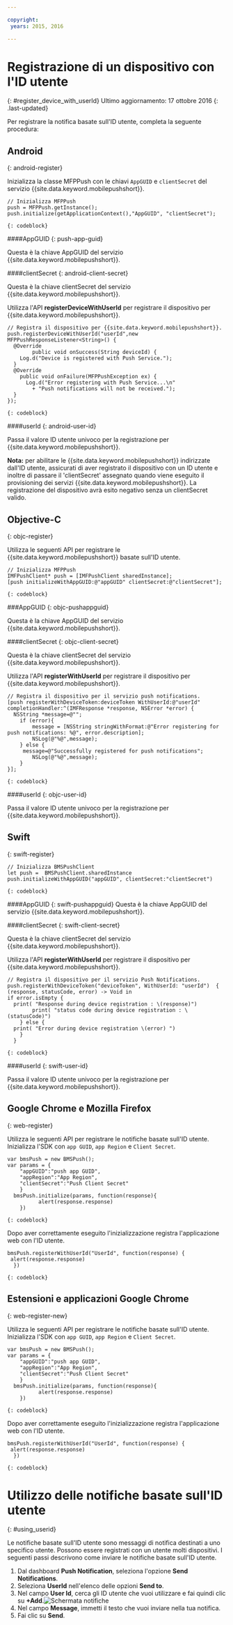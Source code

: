 ```yaml
---

copyright:
 years: 2015, 2016

---
```



# Registrazione di un dispositivo con l'ID utente
{: #register_device_with_userId}
Ultimo aggiornamento: 17 ottobre 2016
{: .last-updated}

Per registrare la notifica basate sull'ID utente, completa la seguente procedura:

## Android
{: android-register}

Inizializza la classe MFPPush con le chiavi `AppGUID` e `clientSecret` del servizio {{site.data.keyword.mobilepushshort}}.
```
// Inizializza MFPPush
push = MFPPush.getInstance();
push.initialize(getApplicationContext(),"AppGUID", "clientSecret");
```
	{: codeblock}

####AppGUID
{: push-app-guid}

Questa è la chiave AppGUID del servizio {{site.data.keyword.mobilepushshort}}.

####clientSecret
{: android-client-secret}

Questa è la chiave clientSecret del servizio {{site.data.keyword.mobilepushshort}}.

Utilizza l'API **registerDeviceWithUserId** per registrare il dispositivo per {{site.data.keyword.mobilepushshort}}.
```
// Registra il dispositivo per {{site.data.keyword.mobilepushshort}}.
push.registerDeviceWithUserId("userId",new MFPPushResponseListener<String>() {
  @Override
	    public void onSuccess(String deviceId) {
    Log.d("Device is registered with Push Service.");
  }
  @Override
    public void onFailure(MFPPushException ex) {
      Log.d("Error registering with Push Service...\n"
        + "Push notifications will not be received.");
  }
});
```
	{: codeblock}

####userId
{: android-user-id}

Passa il valore ID utente univoco per la registrazione per {{site.data.keyword.mobilepushshort}}.

**Nota:** per abilitare le {{site.data.keyword.mobilepushshort}} indirizzate dall'ID utente, assicurati di aver registrato il dispositivo con un ID utente e inoltre di passare il 'clientSecret' assegnato quando viene eseguito il provisioning dei servizi {{site.data.keyword.mobilepushshort}}. La registrazione del dispositivo avrà esito negativo senza un clientSecret valido.


## Objective-C
{: objc-register}

Utilizza le seguenti API per registrare le {{site.data.keyword.mobilepushshort}} basate sull'ID utente.
```
// Inizializza MFPPush
IMFPushClient* push = [IMFPushClient sharedInstance];
[push initializeWithAppGUID:@"appGUID" clientSecret:@"clientSecret"];
```
	{: codeblock}

###AppGUID
{: objc-pushappguid}

Questa è la chiave AppGUID del servizio {{site.data.keyword.mobilepushshort}}.

####clientSecret
{: objc-client-secret}

Questa è la chiave clientSecret del servizio {{site.data.keyword.mobilepushshort}}.

Utilizza l'API **registerWithUserId** per registrare il dispositivo per {{site.data.keyword.mobilepushshort}}.
```
// Registra il dispositivo per il servizio push notifications.
[push registerWithDeviceToken:deviceToken WithUserId:@"userId" completionHandler:^(IMFResponse *response, NSError *error) {
  NSString *message=@"";
	if (error){
        message = [NSString stringWithFormat:@"Error registering for push notifications: %@", error.description];
        NSLog(@"%@",message);
    } else {
     message=@"Successfully registered for push notifications";
        NSLog(@"%@",message);
    }
}];
```
	{: codeblock}

####userId
{: objc-user-id}

Passa il valore ID utente univoco per la registrazione per {{site.data.keyword.mobilepushshort}}.

## Swift
{: swift-register}

```
// Inizializza BMSPushClient
let push =  BMSPushClient.sharedInstance
push.initializeWithAppGUID("appGUID", clientSecret:"clientSecret")
```
	{: codeblock}

####AppGUID
{: swift-pushappguid}
Questa è la chiave AppGUID del servizio {{site.data.keyword.mobilepushshort}}.

####clientSecret
{: swift-client-secret}

Questa è la chiave clientSecret del servizio {{site.data.keyword.mobilepushshort}}.

Utilizza l'API **registerWithUserId** per registrare il dispositivo per {{site.data.keyword.mobilepushshort}}.

```
// Registra il dispositivo per il servizio Push Notifications.
push.registerWithDeviceToken("deviceToken", WithUserId: "userId")  { (response, statusCode, error) -> Void in
if error.isEmpty {
  print( "Response during device registration : \(response)")
        print( "status code during device registration : \(statusCode)")
    } else {
  print( "Error during device registration \(error) ")
    }
  }
```
	{: codeblock}

####userId
{: swift-user-id}

Passa il valore ID utente univoco per la registrazione per {{site.data.keyword.mobilepushshort}}.

## Google Chrome e Mozilla Firefox
{: web-register}

Utilizza le seguenti API per registrare le notifiche basate sull'ID utente. Inizializza l'SDK con `app GUID`, `app Region` e `Client Secret`.

```
var bmsPush = new BMSPush();
var params = {
    "appGUID":"push app GUID",
    "appRegion":"App Region",
    "clientSecret":"Push Client Secret" 
    }
  bmsPush.initialize(params, function(response){
          alert(response.response)
    })
```
	{: codeblock}
  
Dopo aver correttamente eseguito l'inizializzazione registra l'applicazione web con l'ID utente.

```
bmsPush.registerWithUserId("UserId", function(response) {
 alert(response.response)
  })
```
	{: codeblock}

## Estensioni e applicazioni Google Chrome
{: web-register-new}

Utilizza le seguenti API per registrare le notifiche basate sull'ID utente. Inizializza l'SDK con `app GUID`, `app Region` e `Client Secret`.

```
var bmsPush = new BMSPush();
var params = {
    "appGUID":"push app GUID",
    "appRegion":"App Region",
    "clientSecret":"Push Client Secret" 
    }
  bmsPush.initialize(params, function(response){
          alert(response.response)
    })
```
	{: codeblock}
  
Dopo aver correttamente eseguito l'inizializzazione registra l'applicazione web con l'ID utente.

```
bmsPush.registerWithUserId("UserId", function(response) {
 alert(response.response)
  })
```
	{: codeblock}

# Utilizzo delle notifiche basate sull'ID utente
{: #using_userid}


Le notifiche basate sull'ID utente sono messaggi di notifica destinati a uno specifico utente. Possono essere registrati con un utente molti dispositivi. I seguenti passi descrivono come inviare le notifiche basate sull'ID utente.

1. Dal dashboard **Push Notification**, seleziona l'opzione **Send Notifications**.
1. Seleziona **UserId** nell'elenco delle opzioni **Send to**.
1. Nel campo **User Id**, cerca gli ID utente che vuoi utilizzare e fai quindi clic su **+Add**.![Schermata notifiche](images/user_notification.jpg)
1. Nel campo **Message**, immetti il testo che vuoi inviare nella tua notifica.
1. Fai clic su **Send**.
